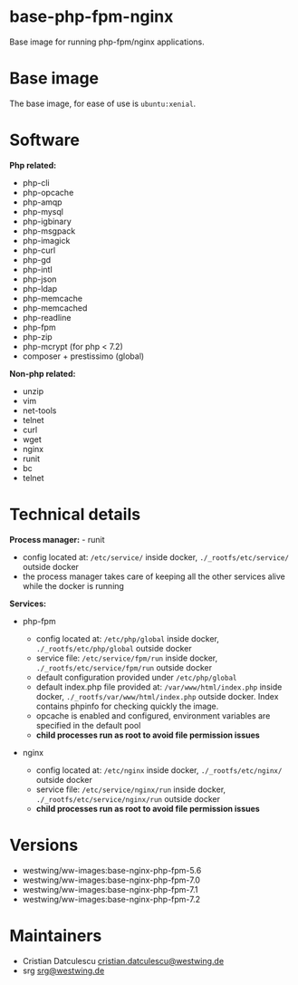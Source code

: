 # base-php-fpm-nginx

Base image for running php-fpm/nginx applications.

# Base image

The base image, for ease of use is `ubuntu:xenial`.

# Software

__Php related:__

- php-cli
- php-opcache
- php-amqp
- php-mysql
- php-igbinary
- php-msgpack
- php-imagick
- php-curl
- php-gd
- php-intl
- php-json
- php-ldap
- php-memcache
- php-memcached
- php-readline
- php-fpm
- php-zip
- php-mcrypt (for php < 7.2)
- composer + prestissimo (global)

__Non-php related:__

- unzip
- vim
- net-tools
- telnet
- curl
- wget
- nginx
- runit
- bc
- telnet

# Technical details

__Process manager:__ - runit

- config located at: `/etc/service/` inside docker, `./_rootfs/etc/service/` outside docker
- the process manager takes care of keeping all the other services alive while the docker is running

__Services:__ 

- php-fpm
    - config located at: `/etc/php/global` inside docker, `./_rootfs/etc/php/global` outside docker
    - service file: `/etc/service/fpm/run` inside docker, `./_rootfs/etc/service/fpm/run` outside docker
    - default configuration provided under `/etc/php/global`
    - default index.php file provided at: `/var/www/html/index.php` inside docker, `./_rootfs/var/www/html/index.php` outside docker. Index contains phpinfo for checking quickly the image.
    - opcache is enabled and configured, environment variables are specified in the default pool
    - __child processes run as root to avoid file permission issues__

- nginx
    - config located at: `/etc/nginx` inside docker, `./_rootfs/etc/nginx/` outside docker
    - service file: `/etc/service/nginx/run` inside docker, `./_rootfs/etc/service/nginx/run` outside docker
    - __child processes run as root to avoid file permission issues__

# Versions

- westwing/ww-images:base-nginx-php-fpm-5.6
- westwing/ww-images:base-nginx-php-fpm-7.0
- westwing/ww-images:base-nginx-php-fpm-7.1
- westwing/ww-images:base-nginx-php-fpm-7.2

# Maintainers

- Cristian Datculescu <cristian.datculescu@westwing.de>
- srg <srg@westwing.de>
